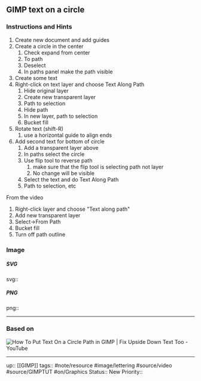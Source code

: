 ## GIMP text on a circle


### Instructions and Hints

1. Create new document and add guides
2. Create a circle in the center 
	1. Check expand from center
	2. To path
	3. Deselect
	4. In paths panel make the path visible
3. Create some text
4. Right-click on text layer and choose Text Along Path
	1. Hide original layer
	2. Create new transparent layer
	3. Path to selection
	4. Hide path
	5. In new layer, path to selection
	6. Bucket fill
5. Rotate text (shift-R)
	1. use a horizontal guide to align ends
6. Add second text for bottom of circle
	1. Add a transparent layer above
	2. In paths select the circle
	3. Use flip tool to reverse path
		1. make sure that the flip tool is selecting path not layer
		2. No change will be visible
	4. Select the text and do Text Along Path
	5. Path to selection, etc

From the video
1. Right-click layer and choose "Text along path"
2. Add new transparent layer
3. Select->From Path
4. Bucket fill
5. Turn off path outline


### Image


##### SVG

svg:: 

##### PNG

png:: 

---
### Based on

![How To Put Text On a Circle Path in GIMP | Fix Upside Down Text Too - YouTube](https://www.youtube.com/watch?v=I-j3nbLDj3M&list=PL0ejHuObTsxOQI44fuvwhPveCnj2yBIxR&index=18)

---

up:: [[GIMP]]
tags:: #note/resource #image/lettering  #source/video #source/GIMPTUT #on/Graphics 
Status:: New
Priority:: 